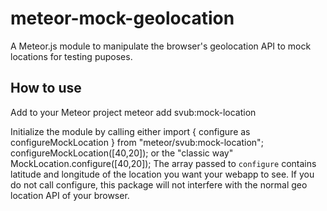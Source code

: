 # meteor-mock-geolocation
A Meteor.js module to manipulate the browser's geolocation API to mock locations for testing puposes.

## How to use
Add to your Meteor project
  meteor add svub:mock-location

Initialize the module by calling either
    import { configure as configureMockLocation } from "meteor/svub:mock-location";
    configureMockLocation([40,20]);
or the "classic way"
    MockLocation.configure([40,20]);
The array passed to `configure` contains latitude and longitude of the location you want your webapp to see.
If you do not call configure, this package will not interfere with the normal geo location API of your browser.
